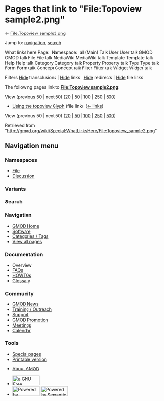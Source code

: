<div id="mw-page-base" class="noprint">

</div>

<div id="mw-head-base" class="noprint">

</div>

<div id="content" class="mw-body" role="main">

<span id="top"></span>

<div id="mw-js-message" style="display:none;">

</div>



# <span dir="auto">Pages that link to "File:Topoview sample2.png"</span>

<div id="bodyContent">

<div id="contentSub">

← [File:Topoview
sample2.png](/wiki/File:Topoview_sample2.png "File:Topoview sample2.png")

</div>

<div id="jump-to-nav" class="mw-jump">

Jump to: [navigation](#mw-navigation), [search](#p-search)

</div>

<div id="mw-content-text">

What links here Page:  Namespace:  all (Main) Talk User User talk GMOD
GMOD talk File File talk MediaWiki MediaWiki talk Template Template talk
Help Help talk Category Category talk Property Property talk Type Type
talk Form Form talk Concept Concept talk Filter Filter talk Widget
Widget talk

Filters
[Hide](/mediawiki/index.php?title=Special:WhatLinksHere/File:Topoview_sample2.png&hidetrans=1 "Special:WhatLinksHere/File:Topoview sample2.png")
transclusions \|
[Hide](/mediawiki/index.php?title=Special:WhatLinksHere/File:Topoview_sample2.png&hidelinks=1 "Special:WhatLinksHere/File:Topoview sample2.png")
links \|
[Hide](/mediawiki/index.php?title=Special:WhatLinksHere/File:Topoview_sample2.png&hideredirs=1 "Special:WhatLinksHere/File:Topoview sample2.png")
redirects \|
[Hide](/mediawiki/index.php?title=Special:WhatLinksHere/File:Topoview_sample2.png&hideimages=1 "Special:WhatLinksHere/File:Topoview sample2.png")
file links

The following pages link to **[File:Topoview
sample2.png](/wiki/File:Topoview_sample2.png "File:Topoview sample2.png")**:

View (previous 50 \| next 50)
([20](/mediawiki/index.php?title=Special:WhatLinksHere/File:Topoview_sample2.png&limit=20 "Special:WhatLinksHere/File:Topoview sample2.png")
\|
[50](/mediawiki/index.php?title=Special:WhatLinksHere/File:Topoview_sample2.png&limit=50 "Special:WhatLinksHere/File:Topoview sample2.png")
\|
[100](/mediawiki/index.php?title=Special:WhatLinksHere/File:Topoview_sample2.png&limit=100 "Special:WhatLinksHere/File:Topoview sample2.png")
\|
[250](/mediawiki/index.php?title=Special:WhatLinksHere/File:Topoview_sample2.png&limit=250 "Special:WhatLinksHere/File:Topoview sample2.png")
\|
[500](/mediawiki/index.php?title=Special:WhatLinksHere/File:Topoview_sample2.png&limit=500 "Special:WhatLinksHere/File:Topoview sample2.png"))

- [Using the topoview
  Glyph](/wiki/Using_the_topoview_Glyph "Using the topoview Glyph")
  (file link) ‎ <span class="mw-whatlinkshere-tools">([←
  links](/mediawiki/index.php?title=Special:WhatLinksHere&target=Using+the+topoview+Glyph "Special:WhatLinksHere"))</span>

View (previous 50 \| next 50)
([20](/mediawiki/index.php?title=Special:WhatLinksHere/File:Topoview_sample2.png&limit=20 "Special:WhatLinksHere/File:Topoview sample2.png")
\|
[50](/mediawiki/index.php?title=Special:WhatLinksHere/File:Topoview_sample2.png&limit=50 "Special:WhatLinksHere/File:Topoview sample2.png")
\|
[100](/mediawiki/index.php?title=Special:WhatLinksHere/File:Topoview_sample2.png&limit=100 "Special:WhatLinksHere/File:Topoview sample2.png")
\|
[250](/mediawiki/index.php?title=Special:WhatLinksHere/File:Topoview_sample2.png&limit=250 "Special:WhatLinksHere/File:Topoview sample2.png")
\|
[500](/mediawiki/index.php?title=Special:WhatLinksHere/File:Topoview_sample2.png&limit=500 "Special:WhatLinksHere/File:Topoview sample2.png"))

</div>

<div class="printfooter">

Retrieved from
"<http://gmod.org/wiki/Special:WhatLinksHere/File:Topoview_sample2.png>"

</div>

<div id="catlinks" class="catlinks catlinks-allhidden">

</div>

<div class="visualClear">

</div>

</div>

</div>

<div id="mw-navigation">

## Navigation menu

<div id="mw-head">



<div id="left-navigation">

<div id="p-namespaces" class="vectorTabs" role="navigation"
aria-labelledby="p-namespaces-label">

### Namespaces

- <span id="ca-nstab-image"><a href="/wiki/File:Topoview_sample2.png" accesskey="c"
  title="View the file page [c]">File</a></span>
- <span id="ca-talk"><a
  href="/mediawiki/index.php?title=File_talk:Topoview_sample2.png&amp;action=edit&amp;redlink=1"
  accesskey="t"
  title="Discussion about the content page [t]">Discussion</a></span>

</div>

<div id="p-variants" class="vectorMenu emptyPortlet" role="navigation"
aria-labelledby="p-variants-label">

### 

### Variants[](#)

<div class="menu">

</div>

</div>

</div>

<div id="right-navigation">





</div>

<div id="p-search" role="search">

### Search

<div id="simpleSearch">

</div>

</div>

</div>

</div>

<div id="mw-panel">

<div id="p-logo" role="banner">

<a href="/wiki/Main_Page"
style="background-image: url(http://gmod.org/images/GMOD-cogs.png);"
title="Visit the main page"></a>

</div>

<div id="p-Navigation" class="portal" role="navigation"
aria-labelledby="p-Navigation-label">

### Navigation

<div class="body">

- <span id="n-GMOD-Home">[GMOD Home](/wiki/Main_Page)</span>
- <span id="n-Software">[Software](/wiki/GMOD_Components)</span>
- <span id="n-Categories-.2F-Tags">[Categories /
  Tags](/wiki/Categories)</span>
- <span id="n-View-all-pages">[View all
  pages](/wiki/Special:AllPages)</span>

</div>

</div>

<div id="p-Documentation" class="portal" role="navigation"
aria-labelledby="p-Documentation-label">

### Documentation

<div class="body">

- <span id="n-Overview">[Overview](/wiki/Overview)</span>
- <span id="n-FAQs">[FAQs](/wiki/Category:FAQ)</span>
- <span id="n-HOWTOs">[HOWTOs](/wiki/Category:HOWTO)</span>
- <span id="n-Glossary">[Glossary](/wiki/Glossary)</span>

</div>

</div>

<div id="p-Community" class="portal" role="navigation"
aria-labelledby="p-Community-label">

### Community

<div class="body">

- <span id="n-GMOD-News">[GMOD News](/wiki/GMOD_News)</span>
- <span id="n-Training-.2F-Outreach">[Training /
  Outreach](/wiki/Training_and_Outreach)</span>
- <span id="n-Support">[Support](/wiki/Support)</span>
- <span id="n-GMOD-Promotion">[GMOD
  Promotion](/wiki/GMOD_Promotion)</span>
- <span id="n-Meetings">[Meetings](/wiki/Meetings)</span>
- <span id="n-Calendar">[Calendar](/wiki/Calendar)</span>

</div>

</div>

<div id="p-tb" class="portal" role="navigation"
aria-labelledby="p-tb-label">

### Tools

<div class="body">

- <span id="t-specialpages"><a href="/wiki/Special:SpecialPages" accesskey="q"
  title="A list of all special pages [q]">Special pages</a></span>
- <span id="t-print"><a
  href="/mediawiki/index.php?title=Special:WhatLinksHere/File:Topoview_sample2.png&amp;printable=yes"
  rel="alternate" accesskey="p"
  title="Printable version of this page [p]">Printable version</a></span>

</div>

</div>

</div>

</div>

<div id="footer" role="contentinfo">

- <span id="footer-places-about">[About
  GMOD](/wiki/GMOD:About "GMOD:About")</span>

<!-- -->

- <span id="footer-copyrightico">[<img src="http://www.gnu.org/graphics/gfdl-logo-small.png" width="88"
  height="31" alt="a GNU Free Documentation License" />](http://www.gnu.org/licenses/fdl-1.3.html)</span>
- <span id="footer-poweredbyico">[<img src="/mediawiki/skins/common/images/poweredby_mediawiki_88x31.png"
  width="88" height="31" alt="Powered by MediaWiki" />](//www.mediawiki.org/)
  [<img
  src="/mediawiki/extensions/SemanticMediaWiki/includes/../resources/images/smw_button.png"
  width="88" height="31" alt="Powered by Semantic MediaWiki" />](https://www.semantic-mediawiki.org/wiki/Semantic_MediaWiki)</span>

<div style="clear:both">

</div>

</div>
